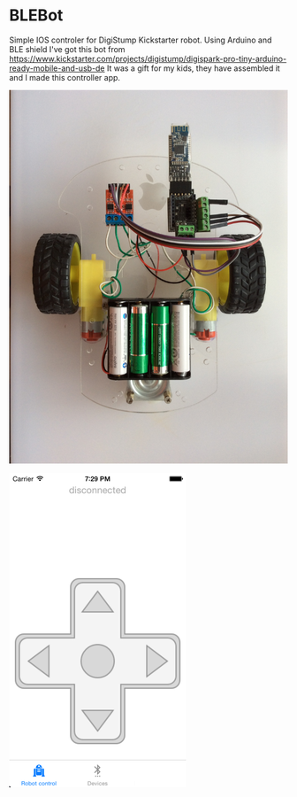 # BLEBot
Simple IOS controler for DigiStump Kickstarter robot. Using Arduino and BLE shield
I've got this bot from https://www.kickstarter.com/projects/digistump/digispark-pro-tiny-arduino-ready-mobile-and-usb-de
It was a gift for my kids, they have assembled it and I made this controller app.

![Robot](https://github.com/Miirek/BLEBot/blob/master/blebot.JPG)

![Screenshot](https://github.com/Miirek/BLEBot/blob/master/bot_app_ss.png)
